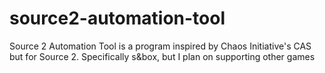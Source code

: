 # source2-automation-tool
Source 2 Automation Tool is a program inspired by Chaos Initiative's CAS but for Source 2. Specifically s&amp;box, but I plan on supporting other games
